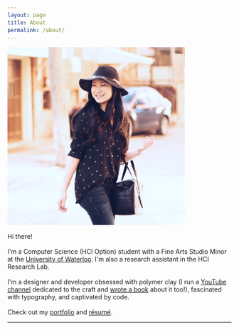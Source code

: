 ```yaml
---
layout: page
title: About
permalink: /about/
---
```


<img class="col one right profile-photo" src="/img/prof_pic.jpg">

Hi there!
<br/>
<br/>
I'm a Computer Science (HCI Option) student with a Fine Arts Studio Minor at the <a href="https://cs.uwaterloo.ca/" target="_blank">University of Waterloo</a>. I'm also a research assistant in the HCI Research Lab.
<br/>  
I'm a designer and developer obsessed with polymer clay (I run a <a class="link" href="https://www.youtube.com/user/puddingfishcakes" target="_blank">YouTube channel</a> dedicated to the craft and <a class="link" href="http://www.goodreads.com/book/show/21944928-clay-charm-magic" target="_blank">wrote a book</a> about it too!), fascinated with typography, and captivated by code.
<br/>
<br/>
Check out my <a class="link" href="{{ site.baseurl }}/portfolio">portfolio</a> and <a class="link" href="{{ site.baseurl }}/resume.pdf" target="_blank">r&eacute;sum&eacute;</a>.


<hr/>
<br/>
